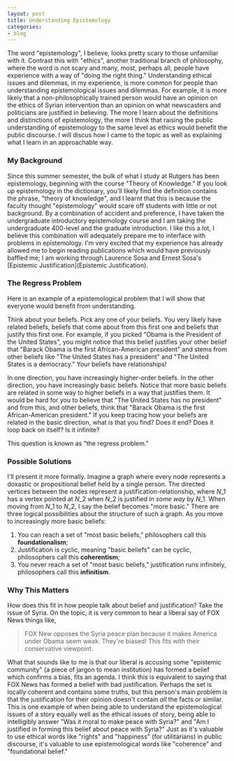 ```yaml
---
layout: post
title: Understanding Epistemology
categories:
- blog
---
```


The word "epistemology", I believe, looks pretty scary to those
unfamiliar with it. Contrast this with "ethics", another traditional
branch of philosophy, where the word is not scary and many, most, perhaps
all, people have experience with a way of "doing the right thing."
Understanding ethical issues and dilemmas, in my experience, is more
common for people than understanding epistemological issues and dilemmas.
For example, it is more likely that a non-philosophically trained person
would have an opinion on the ethics of Syrian intervention than an opinion on what newscasters and politicians are justified in believing. The more I learn
about the definitions and distinctions of epistemology, the more I think
that raising the public understanding of epistemology to the same
level as ethics would benefit the public discourse. I will discus how I came to the topic as well as explaining what I learn in an approachable way.

### My Background

Since this summer semester, the bulk of what I study at Rutgers
has been epistemology, beginning with the course "Theory of Knowledge."
If you look up epistemology in the dictionary, you'll likely find the
definition contains the phrase, "theory of knowledge", and I learnt
that this is because the faculty thought "epistemology" would scare
off students with little or not background.
By a combination of accident and preference, I have taken the undergraduate introductory epistemology course and I am taking the undergraduate 400-level and the graduate introduction. I like this a lot, I believe this combination will adequately prepare me to interface with problems in epistemology. I'm very excited that my experience has already allowed me to begin reading publications which would have previously baffled me; I am working through Laurence Sosa and Ernest Sosa's [Epistemic Justification](Epistemic Justification).

### The Regress Problem

Here is an example of a epistemological problem that I will show that 
everyone would benefit from understanding. 

Think about your beliefs. Pick any one of your beliefs. You very likely have related beliefs, beliefs that come about from this first one and beliefs that justify this first one. For example, if you picked "Obama is the President of the United States", you might notice that this belief justifies your other belief that "Barack Obama is the first African-American president" and stems from other beliefs like "The United States has a president" and "The United States is a democracy." Your beliefs have relationships!

In one direction, you have increasingly higher-order beliefs. In the other direction, you have increasingly basic beliefs. Notice that more basic beliefs are related in some way to higher beliefs in a way that justifies them. It would be hard for you to believe that "The United States has no president" and from this, and other beliefs, think that "Barack Obama is the first African-American president." If you keep tracing how your beliefs are related in the basic direction, what is that you find? Does it end? Does it loop back on itself? Is it infinite?

This question is known as "the regress problem." 

### Possible Solutions

I'll present it more formally. Imagine a graph where every node represents a doxastic or propositional belief held by a single person. The directed vertices between the nodes represent a justification-relationship, where $N\_1$ has a vertex pointed at $N\_2$ when $N\_2$ is justified *in some way* by $N\_1$. When moving from $N\_1$ to $N\_2$, I say the belief becomes "more basic." There are three logical possibilities about the structure of such a graph. As you move to increasingly more basic beliefs:

1. You can reach a set of "most basic beliefs," philosophers call this **foundationalism**;
2. Justification is cyclic, meaning "basic beliefs" can be cyclic, philosophers call this **coherentism**;
3. You never reach a set of "most basic beliefs," justification runs infinitely, philosophers call this **infinitism**.

### Why This Matters

How does this fit in how people talk about belief and justification? Take the issue of Syria. On the topic, it is very common to hear a liberal say of FOX News things like,

> FOX New opposes the Syria peace plan because it makes America under Obama seem weak. They're biased! This fits with their conservative viewpoint.

What that sounds like to me is that our liberal is accusing some "epistemic community" (a piece of jargon to mean institution) has formed a belief which confirms a bias, fits an agenda. I think this is equivalent to saying that FOX News has formed a belief with bad justification. Perhaps the set is locally coherent and contains some truths, but this person's main problem is that the justification for their opinion doesn't contain *all* the facts or similar. This is one example of when being able to understand the epistemological issues of a story equally well as the ethical issues of story, being able to intelligibly answer "Was it moral to make peace with Syria?" and "Am I justified in forming this belief about peace with Syria?" Just as it's valuable to use ethical words like "rights" and "happiness" (for utilitarians) in public discourse, it's valuable to use epistemological words like "coherence" and "foundational belief."